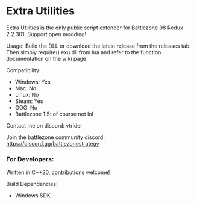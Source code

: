 # Extra Utilities

Extra Utilities is the only public script extender for Battlezone 98 Redux 2.2.301. Support open modding!

Usage:
Build the DLL or download the latest release from the releases tab. Then simply require() exu.dll from lua and refer to the function documentation on the wiki page.

Compatibility:
- Windows: Yes
- Mac: No
- Linux: No
- Steam: Yes
- GOG: No
- Battlezone 1.5: of course not lol

Contact me on discord: vtrider

Join the battlezone community discord: https://discord.gg/battlezonestrategy

### For Developers:

Written in C++20, contributions welcome!

Build Dependencies:
- Windows SDK
